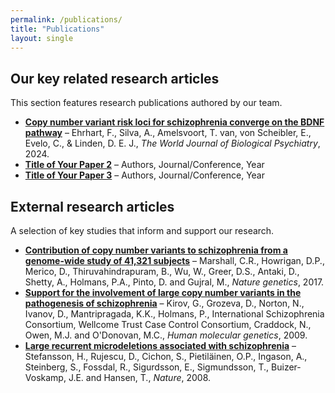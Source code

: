 ```yaml
---
permalink: /publications/
title: "Publications"
layout: single
---
```


## Our key related research articles
This section features research publications authored by our team.

- **<a href="https://doi.org/10.1080/15622975.2024.2327027" target="_blank">Copy number variant risk loci for schizophrenia converge on the BDNF pathway</a>** – Ehrhart, F., Silva, A., Amelsvoort, T. van, von Scheibler, E., Evelo, C., & Linden, D. E. J., *The World Journal of Biological Psychiatry*, 2024.
- **<a href="link-to-paper" target="_blank">Title of Your Paper 2</a>** – Authors, Journal/Conference, Year  
- **<a href="link-to-paper" target="_blank">Title of Your Paper 3</a>** – Authors, Journal/Conference, Year  

## External research articles
A selection of key studies that inform and support our research.

- **<a href="https://pmc.ncbi.nlm.nih.gov/articles/PMC5737772/" target="_blank">Contribution of copy number variants to schizophrenia from a genome-wide study of 41,321 subjects</a>** – Marshall, C.R., Howrigan, D.P., Merico, D., Thiruvahindrapuram, B., Wu, W., Greer, D.S., Antaki, D., Shetty, A., Holmans, P.A., Pinto, D. and Gujral, M., *Nature genetics*, 2017.  
- **<a href="https://pmc.ncbi.nlm.nih.gov/articles/PMC2664144/" target="_blank">Support for the involvement of large copy number variants in the pathogenesis of schizophrenia</a>** – Kirov, G., Grozeva, D., Norton, N., Ivanov, D., Mantripragada, K.K., Holmans, P., International Schizophrenia Consortium, Wellcome Trust Case Control Consortium, Craddock, N., Owen, M.J. and O'Donovan, M.C., *Human molecular genetics*, 2009.  
- **<a href="https://pmc.ncbi.nlm.nih.gov/articles/PMC2687075/" target="_blank">Large recurrent microdeletions associated with schizophrenia</a>** – Stefansson, H., Rujescu, D., Cichon, S., Pietiläinen, O.P., Ingason, A., Steinberg, S., Fossdal, R., Sigurdsson, E., Sigmundsson, T., Buizer-Voskamp, J.E. and Hansen, T., *Nature*, 2008.